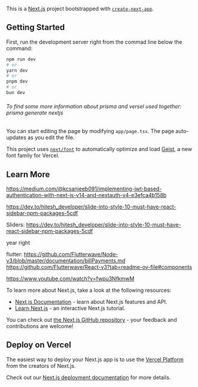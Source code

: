 This is a [Next.js](https://nextjs.org) project bootstrapped with [`create-next-app`](https://nextjs.org/docs/app/api-reference/cli/create-next-app).

## Getting Started

First, run the development server right from the commad line below the command:

```bash
npm run dev
# or
yarn dev
# or
pnpm dev
# or
bun dev
```

###### To find some more information about prisma and versel used together: prisma generate nextjs

You can start editing the page by modifying `app/page.tsx`. The page auto-updates as you edit the file.

This project uses [`next/font`](https://nextjs.org/docs/app/building-your-application/optimizing/fonts) to automatically optimize and load [Geist](https://vercel.com/font), a new font family for Vercel.

## Learn More
https://medium.com/@kcsanjeeb091/implementing-jwt-based-authentication-with-next-js-v14-and-nextauth-v4-e3efca4b158b


https://dev.to/hitesh_developer/slide-into-style-10-must-have-react-sidebar-npm-packages-5cdf


Sliders: https://dev.to/hitesh_developer/slide-into-style-10-must-have-react-sidebar-npm-packages-5cdf

year right


flutter:
https://github.com/Flutterwave/Node-v3/blob/master/documentation/billPayments.md
https://github.com/Flutterwave/React-v3?tab=readme-ov-file#components

https://www.youtube.com/watch?v=fwpu3NfkmwM

To learn more about Next.js, take a look at the following resources:

- [Next.js Documentation](https://nextjs.org/docs) - learn about Next.js features and API.
- [Learn Next.js](https://nextjs.org/learn) - an interactive Next.js tutorial.

You can check out [the Next.js GitHub repository](https://github.com/vercel/next.js) - your feedback and contributions are welcome!

## Deploy on Vercel

The easiest way to deploy your Next.js app is to use the [Vercel Platform](https://vercel.com/new?utm_medium=default-template&filter=next.js&utm_source=create-next-app&utm_campaign=create-next-app-readme) from the creators of Next.js.

Check out our [Next.js deployment documentation](https://nextjs.org/docs/app/building-your-application/deploying) for more details.